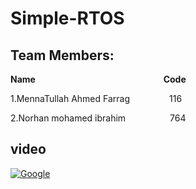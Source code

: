 # Simple-RTOS
## Team Members:
**Name**   $~~~~~~~~~~~~~~~~~~~~~~~~~~~~~~~~~~~~~~~~~~~~~~~~~~$                        **Code**

1.MennaTullah Ahmed Farrag $~~~~~~~~~~~~~~$ 116

2.Norhan mohamed ibrahim $~~~~~~~~~~~~~~~~$ 764


## video
[![Google](https://img.shields.io/badge/Drive-4285F4?style=for-the-badge&logo=google&logoColor=white)](https://drive.google.com/file/d/1jesg2QvQ8hSRJJfIUKOpbWXoNbdN9YyO/view?usp=sharing)







